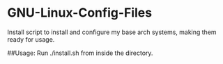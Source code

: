 # GNU-Linux-Config-Files

Install script to install and configure my base arch systems, making them ready for usage.

##Usage:
Run ./install.sh from inside the directory.

